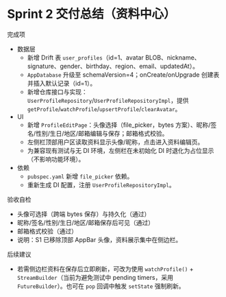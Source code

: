 # Sprint 2 交付总结（资料中心）

完成项
- 数据层
  - 新增 Drift 表 `user_profiles`（id=1、avatar BLOB、nickname、signature、gender、birthday、region、email、updatedAt）。
  - `AppDatabase` 升级至 schemaVersion=4；onCreate/onUpgrade 创建表并插入默认记录（id=1）。
  - 新增仓库接口与实现：`UserProfileRepository`/`UserProfileRepositoryImpl`，提供 `getProfile`/`watchProfile`/`upsertProfile`/`clearAvatar`。
- UI
  - 新增 `ProfileEditPage`：头像选择（file_picker，bytes 方案）、昵称/签名/性别/生日/地区/邮箱编辑与保存；邮箱格式校验。
  - 左侧栏顶部用户区读取资料显示头像/昵称，点击进入资料编辑页。
  - 为兼容现有测试与无 DI 环境，左侧栏在未初始化 DI 时退化为占位显示（不影响功能环境）。
- 依赖
  - `pubspec.yaml` 新增 `file_picker` 依赖。
  - 重新生成 DI 配置，注册 `UserProfileRepositoryImpl`。

验收自检
- 头像可选择（跨端 bytes 保存）与持久化（通过）
- 昵称/签名/性别/生日/地区/邮箱保存后可见（通过）
- 邮箱格式校验（通过）
- 说明：S1 已移除顶部 AppBar 头像，资料展示集中在侧边栏。

后续建议
- 若需侧边栏资料在保存后立即刷新，可改为使用 `watchProfile()` + `StreamBuilder`（当前为避免测试中 pending timers，采用 `FutureBuilder`）。也可在 `pop` 回调中触发 `setState` 强制刷新。
